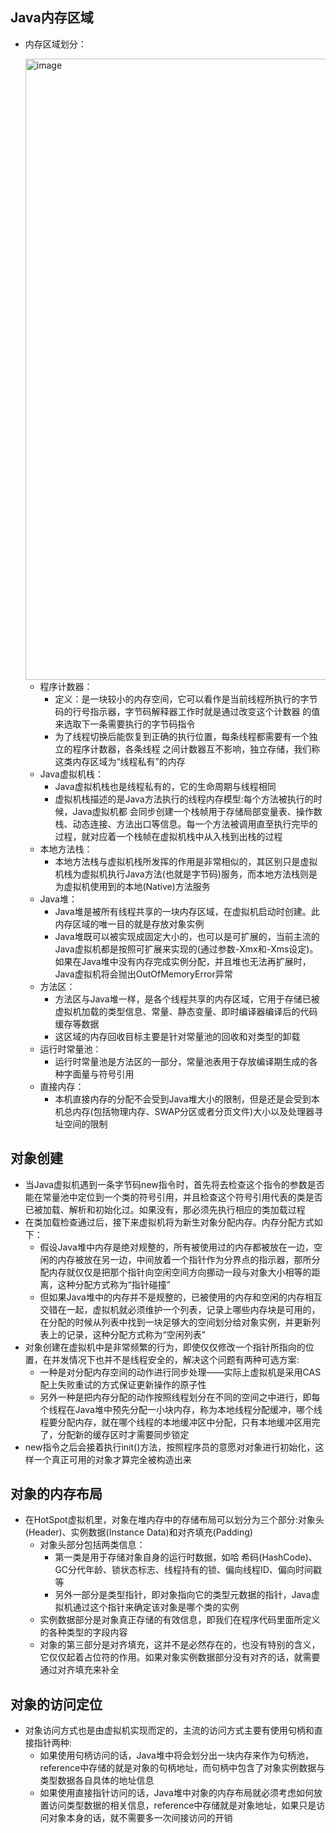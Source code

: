 ## Java内存区域

  - 内存区域划分：

    <img width="994" alt="image" src="https://user-images.githubusercontent.com/46510621/158981972-485e1db0-a16e-4d50-8917-57e1da632ac5.png">

    - 程序计数器：
      - 定义：是一块较小的内存空间，它可以看作是当前线程所执行的字节码的行号指示器，字节码解释器工作时就是通过改变这个计数器 的值来选取下一条需要执行的字节码指令
      - 为了线程切换后能恢复到正确的执行位置，每条线程都需要有一个独立的程序计数器，各条线程 之间计数器互不影响，独立存储，我们称这类内存区域为“线程私有”的内存
    - Java虚拟机栈：
      - Java虚拟机栈也是线程私有的，它的生命周期与线程相同
      - 虚拟机栈描述的是Java方法执行的线程内存模型:每个方法被执行的时候，Java虚拟机都 会同步创建一个栈帧用于存储局部变量表、操作数栈、动态连接、方法出口等信息。每一个方法被调用直至执行完毕的过程，就对应着一个栈帧在虚拟机栈中从入栈到出栈的过程
    - 本地方法栈：
      - 本地方法栈与虚拟机栈所发挥的作用是非常相似的，其区别只是虚拟机栈为虚拟机执行Java方法(也就是字节码)服务，而本地方法栈则是为虚拟机使用到的本地(Native)方法服务
    - Java堆：
      - Java堆是被所有线程共享的一块内存区域，在虚拟机启动时创建。此内存区域的唯一目的就是存放对象实例
      - Java堆既可以被实现成固定大小的，也可以是可扩展的，当前主流的Java虚拟机都是按照可扩展来实现的(通过参数-Xmx和-Xms设定)。如果在Java堆中没有内存完成实例分配，并且堆也无法再扩展时，Java虚拟机将会抛出OutOfMemoryError异常
    - 方法区：
      - 方法区与Java堆一样，是各个线程共享的内存区域，它用于存储已被虚拟机加载的类型信息、常量、静态变量、即时编译器编译后的代码缓存等数据
      - 这区域的内存回收目标主要是针对常量池的回收和对类型的卸载
    - 运行时常量池：
      - 运行时常量池是方法区的一部分，常量池表用于存放编译期生成的各种字面量与符号引用
    - 直接内存：
      - 本机直接内存的分配不会受到Java堆大小的限制，但是还是会受到本机总内存(包括物理内存、SWAP分区或者分页文件)大小以及处理器寻址空间的限制

## 对象创建

  - 当Java虚拟机遇到一条字节码new指令时，首先将去检查这个指令的参数是否能在常量池中定位到一个类的符号引用，并且检查这个符号引用代表的类是否已被加载、解析和初始化过。如果没有，那必须先执行相应的类加载过程
  - 在类加载检查通过后，接下来虚拟机将为新生对象分配内存。内存分配方式如下：
    - 假设Java堆中内存是绝对规整的，所有被使用过的内存都被放在一边，空闲的内存被放在另一边，中间放着一个指针作为分界点的指示器，那所分配内存就仅仅是把那个指针向空闲空间方向挪动一段与对象大小相等的距离，这种分配方式称为“指针碰撞”
    - 但如果Java堆中的内存并不是规整的，已被使用的内存和空闲的内存相互交错在一起，虚拟机就必须维护一个列表，记录上哪些内存块是可用的，在分配的时候从列表中找到一块足够大的空间划分给对象实例，并更新列表上的记录，这种分配方式称为“空闲列表”
  - 对象创建在虚拟机中是非常频繁的行为，即使仅仅修改一个指针所指向的位置，在并发情况下也并不是线程安全的，解决这个问题有两种可选方案:
    - 一种是对分配内存空间的动作进行同步处理——实际上虚拟机是采用CAS配上失败重试的方式保证更新操作的原子性
    - 另外一种是把内存分配的动作按照线程划分在不同的空间之中进行，即每个线程在Java堆中预先分配一小块内存，称为本地线程分配缓冲，哪个线程要分配内存，就在哪个线程的本地缓冲区中分配，只有本地缓冲区用完了，分配新的缓存区时才需要同步锁定
  - new指令之后会接着执行init()方法，按照程序员的意愿对对象进行初始化，这样一个真正可用的对象才算完全被构造出来

## 对象的内存布局

  - 在HotSpot虚拟机里，对象在堆内存中的存储布局可以划分为三个部分:对象头(Header)、实例数据(Instance Data)和对齐填充(Padding)
    - 对象头部分包括两类信息：
      - 第一类是用于存储对象自身的运行时数据，如哈 希码(HashCode)、GC分代年龄、锁状态标志、线程持有的锁、偏向线程ID、偏向时间戳等
      - 另外一部分是类型指针，即对象指向它的类型元数据的指针，Java虚拟机通过这个指针来确定该对象是哪个类的实例
    - 实例数据部分是对象真正存储的有效信息，即我们在程序代码里面所定义的各种类型的字段内容
    - 对象的第三部分是对齐填充，这并不是必然存在的，也没有特别的含义，它仅仅起着占位符的作用。如果对象实例数据部分没有对齐的话，就需要通过对齐填充来补全

## 对象的访问定位

  - 对象访问方式也是由虚拟机实现而定的，主流的访问方式主要有使用句柄和直接指针两种:
    - 如果使用句柄访问的话，Java堆中将会划分出一块内存来作为句柄池，reference中存储的就是对象的句柄地址，而句柄中包含了对象实例数据与类型数据各自具体的地址信息
    - 如果使用直接指针访问的话，Java堆中对象的内存布局就必须考虑如何放置访问类型数据的相关信息，reference中存储就是对象地址，如果只是访问对象本身的话，就不需要多一次间接访问的开销





